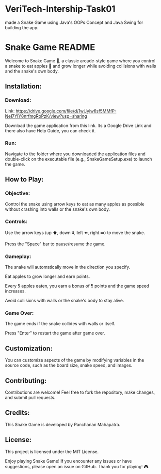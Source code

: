 # VeriTech-Intership-Task01
made a Snake Game using Java's OOPs Concept and Java Swing for building the app.



# Snake Game README

Welcome to Snake Game 🐍, a classic arcade-style game where you control a snake to eat apples 🍎 and grow longer while avoiding collisions with walls and the snake's own body.




## Installation:

### Download:

Link: https://drive.google.com/file/d/1wUylw6sf5MMfP-NeI7YIY8nrfmgRoPzK/view?usp=sharing

Download the game application from this link. Its a Google Drive Link and there also have Help Guide, you can check it.

### Run:

Navigate to the folder where you downloaded the application files and double-click on the executable file (e.g., SnakeGameSetup.exe) to launch the game.

## How to Play:

### Objective:

Control the snake using arrow keys to eat as many apples as possible without crashing into walls or the snake's own body.

### Controls:

Use the arrow keys (up ⬆️, down ⬇️, left ⬅️, right ➡️) to move the snake.

Press the "Space" bar to pause/resume the game.

### Gameplay:

The snake will automatically move in the direction you specify.

Eat apples to grow longer and earn points.

Every 5 apples eaten, you earn a bonus of 5 points and the game speed increases.

Avoid collisions with walls or the snake's body to stay alive.

### Game Over:

The game ends if the snake collides with walls or itself.

Press "Enter" to restart the game after game over.

## Customization:

You can customize aspects of the game by modifying variables in the source code, such as the board size, snake speed, and images.

## Contributing:

Contributions are welcome! Feel free to fork the repository, make changes, and submit pull requests.

## Credits:

This Snake Game is developed by Panchanan Mahapatra.

## License:

This project is licensed under the MIT License.

Enjoy playing Snake Game! If you encounter any issues or have suggestions, please open an issue on GitHub. Thank you for playing! 🎮
